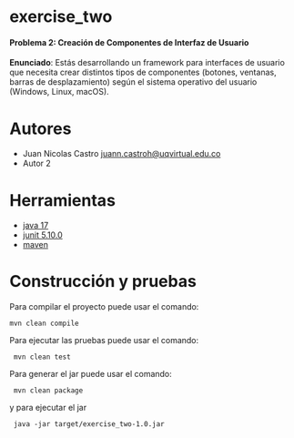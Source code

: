 # exercise_two

#### Problema 2: Creación de Componentes de Interfaz de Usuario
**Enunciado**: Estás desarrollando un framework para interfaces de usuario que necesita crear distintos tipos de componentes (botones, ventanas, barras de desplazamiento) según el sistema operativo del usuario (Windows, Linux, macOS).


# Autores

- Juan Nicolas Castro juann.castroh@uqvirtual.edu.co
- Autor 2

# Herramientas

- [java 17](https://adoptium.net/es)
- [junit 5.10.0](https://mvnrepository.com/artifact/org.junit.jupiter/junit-jupiter-api/5.10.0)
- [maven](https://maven.apache.org)


# Construcción y pruebas

Para compilar el proyecto puede usar el comando:

```shell
mvn clean compile
```

Para ejecutar las pruebas puede usar el comando: 

```shell
 mvn clean test
```

Para generar el jar puede usar el comando: 

```shell
 mvn clean package
```

y para ejecutar el jar

```shell
 java -jar target/exercise_two-1.0.jar
```
